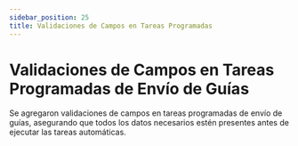 ```yaml
---
sidebar_position: 25
title: Validaciones de Campos en Tareas Programadas
---
```


# Validaciones de Campos en Tareas Programadas de Envío de Guías

Se agregaron validaciones de campos en tareas programadas de envío de guías, asegurando que todos los datos necesarios estén presentes antes de ejecutar las tareas automáticas.
